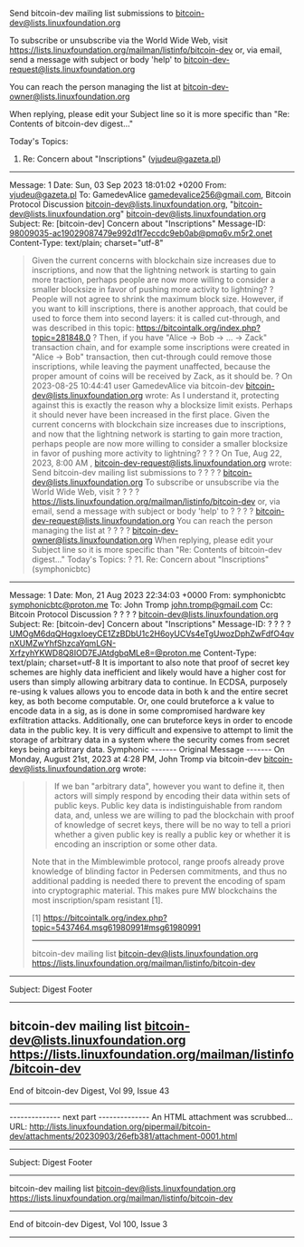 Send bitcoin-dev mailing list submissions to
	bitcoin-dev@lists.linuxfoundation.org

To subscribe or unsubscribe via the World Wide Web, visit
	https://lists.linuxfoundation.org/mailman/listinfo/bitcoin-dev
or, via email, send a message with subject or body 'help' to
	bitcoin-dev-request@lists.linuxfoundation.org

You can reach the person managing the list at
	bitcoin-dev-owner@lists.linuxfoundation.org

When replying, please edit your Subject line so it is more specific
than "Re: Contents of bitcoin-dev digest..."


Today's Topics:

   1. Re: Concern about "Inscriptions" (vjudeu@gazeta.pl)


----------------------------------------------------------------------

Message: 1
Date: Sun, 03 Sep 2023 18:01:02 +0200
From: vjudeu@gazeta.pl
To: GamedevAlice <gamedevalice256@gmail.com>, Bitcoin Protocol
	Discussion <bitcoin-dev@lists.linuxfoundation.org>,
	"bitcoin-dev@lists.linuxfoundation.org"
	<bitcoin-dev@lists.linuxfoundation.org>
Subject: Re: [bitcoin-dev] Concern about "Inscriptions"
Message-ID:
	<98009035-ac19029087479e992d1f7eccdc9eb0ab@pmq6v.m5r2.onet>
Content-Type: text/plain; charset="utf-8"

> Given the current concerns with blockchain size increases due to inscriptions, and now that the lightning network is starting to gain more traction, perhaps people are now more willing to consider a smaller blocksize in favor of pushing more activity to lightning?
?
People will not agree to shrink the maximum block size. However, if you want to kill inscriptions, there is another approach, that could be used to force them into second layers: it is called cut-through, and was described in this topic: https://bitcointalk.org/index.php?topic=281848.0
?
Then, if you have "Alice -> Bob -> ... -> Zack" transaction chain, and for example some inscriptions were created in "Alice -> Bob" transaction, then cut-through could remove those inscriptions, while leaving the payment unaffected, because the proper amount of coins will be received by Zack, as it should be.
?
On 2023-08-25 10:44:41 user GamedevAlice via bitcoin-dev <bitcoin-dev@lists.linuxfoundation.org> wrote:
As I understand it, protecting against this is exactly the reason why a blocksize limit exists. Perhaps it should never have been increased in the first place.
Given the current concerns with blockchain size increases due to inscriptions, and now that the lightning network is starting to gain more traction, perhaps people are now more willing to consider a smaller blocksize in favor of pushing more activity to lightning?
?
?
?
On Tue, Aug 22, 2023, 8:00 AM , <bitcoin-dev-request@lists.linuxfoundation.org> wrote:
Send bitcoin-dev mailing list submissions to
? ? ? ? bitcoin-dev@lists.linuxfoundation.org
To subscribe or unsubscribe via the World Wide Web, visit
? ? ? ? https://lists.linuxfoundation.org/mailman/listinfo/bitcoin-dev
or, via email, send a message with subject or body 'help' to
? ? ? ? bitcoin-dev-request@lists.linuxfoundation.org
You can reach the person managing the list at
? ? ? ? bitcoin-dev-owner@lists.linuxfoundation.org
When replying, please edit your Subject line so it is more specific
than "Re: Contents of bitcoin-dev digest..."
Today's Topics:
? ?1. Re: Concern about "Inscriptions" (symphonicbtc)
----------------------------------------------------------------------
Message: 1
Date: Mon, 21 Aug 2023 22:34:03 +0000
From: symphonicbtc <symphonicbtc@proton.me>
To: John Tromp <john.tromp@gmail.com>
Cc: Bitcoin Protocol Discussion
? ? ? ? <bitcoin-dev@lists.linuxfoundation.org>
Subject: Re: [bitcoin-dev] Concern about "Inscriptions"
Message-ID:
? ? ? ? <UMOgM6dqQHqgxIoeyCE1ZzBDbU1c2H6oyUCVs4eTgUwozDphZwFdfO4qvnXUMZwYhfShzcaYqmLGN-XrfzyhYKWD8Q8IOD7EJAtdgbqMLe8=@proton.me>
Content-Type: text/plain; charset=utf-8
It is important to also note that proof of secret key schemes are highly data inefficient and likely would have a higher cost for users than simply allowing arbitrary data to continue. In ECDSA, purposely re-using k values allows you to encode data in both k and the entire secret key, as both become computable. Or, one could bruteforce a k value to encode data in a sig, as is done in some compromised hardware key exfiltration attacks. Additionally, one can bruteforce keys in order to encode data in the public key.
It is very difficult and expensive to attempt to limit the storage of arbitrary data in a system where the security comes from secret keys being arbitrary data.
Symphonic
------- Original Message -------
On Monday, August 21st, 2023 at 4:28 PM, John Tromp via bitcoin-dev <bitcoin-dev@lists.linuxfoundation.org> wrote:
> > If we ban "arbitrary data", however you want to define it, then actors will
> > simply respond by encoding their data within sets of public keys. Public
> > key data is indistinguishable from random data, and, unless we are willing
> > to pad the blockchain with proof of knowledge of secret keys, there will be
> > no way to tell a priori whether a given public key is really a public key
> > or whether it is encoding an inscription or some other data.
>
>
> Note that in the Mimblewimble protocol, range proofs already prove
> knowledge of blinding factor in Pedersen commitments, and thus no
> additional padding is needed there to prevent the encoding of spam
> into cryptographic material. This makes pure MW blockchains the most
> inscription/spam resistant [1].
>
> [1] https://bitcointalk.org/index.php?topic=5437464.msg61980991#msg61980991
> _______________________________________________
> bitcoin-dev mailing list
> bitcoin-dev@lists.linuxfoundation.org
> https://lists.linuxfoundation.org/mailman/listinfo/bitcoin-dev
------------------------------
Subject: Digest Footer
_______________________________________________
bitcoin-dev mailing list
bitcoin-dev@lists.linuxfoundation.org
https://lists.linuxfoundation.org/mailman/listinfo/bitcoin-dev
------------------------------
End of bitcoin-dev Digest, Vol 99, Issue 43
*******************************************
-------------- next part --------------
An HTML attachment was scrubbed...
URL: <http://lists.linuxfoundation.org/pipermail/bitcoin-dev/attachments/20230903/26efb381/attachment-0001.html>

------------------------------

Subject: Digest Footer

_______________________________________________
bitcoin-dev mailing list
bitcoin-dev@lists.linuxfoundation.org
https://lists.linuxfoundation.org/mailman/listinfo/bitcoin-dev


------------------------------

End of bitcoin-dev Digest, Vol 100, Issue 3
*******************************************
